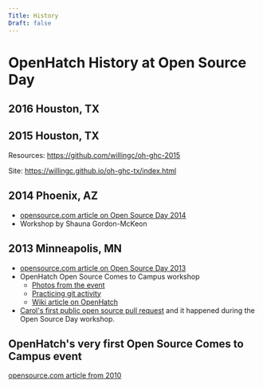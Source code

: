 ```yaml
---
Title: History
Draft: false
---
```


# OpenHatch History at Open Source Day

## 2016 Houston, TX

## 2015 Houston, TX

Resources: https://github.com/willingc/oh-ghc-2015

Site: https://willingc.github.io/oh-ghc-tx/index.html

## 2014 Phoenix, AZ

- [opensource.com article on Open Source Day 2014](https://opensource.com/life/14/10/build-foss-skills-grace-hoppers-open-source-day)
- Workshop by Shauna Gordon-McKeon

## 2013 Minneapolis, MN

- [opensource.com article on Open Source Day 2013](https://opensource.com/life/13/6/grace-hopper-event-2013)
- OpenHatch Open Source Comes to Campus workshop
    * [Photos from the event](https://www.flickr.com/photos/paulproteus/sets/72157640340073285/)
    * [Practicing git activity](http://wiki.openhatch.org/Open_Source_Comes_to_Campus/Practicing_Git)
    * [Wiki article on OpenHatch](http://blog.openhatch.org/2014/openhatch-at-grace-hopper-open-source-day/)
- [Carol's first public open source pull request](https://github.com/ghc-1/ghc-1.github.io/pull/10) and it happened during
the Open Source Day workshop.


## OpenHatch's very first Open Source Comes to Campus event

[opensource.com article from 2010](https://opensource.com/life/10/11/introducing-students-world-open-source-day-1)
